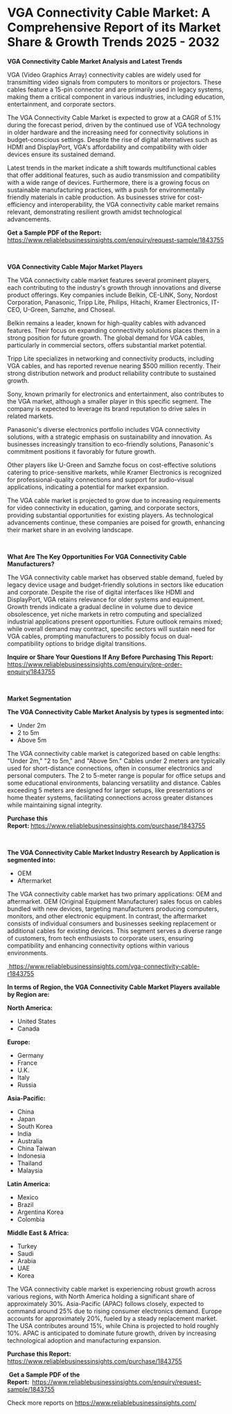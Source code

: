 <p><h1>VGA Connectivity Cable Market: A Comprehensive Report of its Market Share & Growth Trends 2025 - 2032</h1></p><p><strong>VGA Connectivity Cable Market Analysis and Latest Trends</strong></p>
<p><p>VGA (Video Graphics Array) connectivity cables are widely used for transmitting video signals from computers to monitors or projectors. These cables feature a 15-pin connector and are primarily used in legacy systems, making them a critical component in various industries, including education, entertainment, and corporate sectors.</p><p>The VGA Connectivity Cable Market is expected to grow at a CAGR of 5.1% during the forecast period, driven by the continued use of VGA technology in older hardware and the increasing need for connectivity solutions in budget-conscious settings. Despite the rise of digital alternatives such as HDMI and DisplayPort, VGA's affordability and compatibility with older devices ensure its sustained demand.</p><p>Latest trends in the market indicate a shift towards multifunctional cables that offer additional features, such as audio transmission and compatibility with a wide range of devices. Furthermore, there is a growing focus on sustainable manufacturing practices, with a push for environmentally friendly materials in cable production. As businesses strive for cost-efficiency and interoperability, the VGA connectivity cable market remains relevant, demonstrating resilient growth amidst technological advancements.</p></p>
<p><strong>Get a Sample PDF of the Report:&nbsp;</strong> <a href="https://www.reliablebusinessinsights.com/enquiry/request-sample/1843755?utm_campaign=2760&utm_medium=2&utm_source=Github&utm_content=ia&utm_term=06042025&utm_id=vga-connectivity-cable">https://www.reliablebusinessinsights.com/enquiry/request-sample/1843755</a></p>
<p>&nbsp;</p>
<p><strong>VGA Connectivity Cable Major Market Players</strong></p>
<p><p>The VGA connectivity cable market features several prominent players, each contributing to the industry's growth through innovations and diverse product offerings. Key companies include Belkin, CE-LINK, Sony, Nordost Corporation, Panasonic, Tripp Lite, Philips, Hitachi, Kramer Electronics, IT-CEO, U-Green, Samzhe, and Choseal.</p><p>Belkin remains a leader, known for high-quality cables with advanced features. Their focus on expanding connectivity solutions places them in a strong position for future growth. The global demand for VGA cables, particularly in commercial sectors, offers substantial market potential.</p><p>Tripp Lite specializes in networking and connectivity products, including VGA cables, and has reported revenue nearing $500 million recently. Their strong distribution network and product reliability contribute to sustained growth.</p><p>Sony, known primarily for electronics and entertainment, also contributes to the VGA market, although a smaller player in this specific segment. The company is expected to leverage its brand reputation to drive sales in related markets.</p><p>Panasonic's diverse electronics portfolio includes VGA connectivity solutions, with a strategic emphasis on sustainability and innovation. As businesses increasingly transition to eco-friendly solutions, Panasonic's commitment positions it favorably for future growth.</p><p>Other players like U-Green and Samzhe focus on cost-effective solutions catering to price-sensitive markets, while Kramer Electronics is recognized for professional-quality connections and support for audio-visual applications, indicating a potential for market expansion.</p><p>The VGA cable market is projected to grow due to increasing requirements for video connectivity in education, gaming, and corporate sectors, providing substantial opportunities for existing players. As technological advancements continue, these companies are poised for growth, enhancing their market share in an evolving landscape.</p></p>
<p>&nbsp;</p>
<p><strong>What Are The Key Opportunities For VGA Connectivity Cable Manufacturers?</strong></p>
<p><p>The VGA connectivity cable market has observed stable demand, fueled by legacy device usage and budget-friendly solutions in sectors like education and corporate. Despite the rise of digital interfaces like HDMI and DisplayPort, VGA retains relevance for older systems and equipment. Growth trends indicate a gradual decline in volume due to device obsolescence, yet niche markets in retro computing and specialized industrial applications present opportunities. Future outlook remains mixed; while overall demand may contract, specific sectors will sustain need for VGA cables, prompting manufacturers to possibly focus on dual-compatibility options to bridge digital transitions.</p></p>
<p><strong>Inquire or Share Your Questions If Any Before Purchasing This Report:</strong> <a href="https://www.reliablebusinessinsights.com/enquiry/pre-order-enquiry/1843755?utm_campaign=2760&utm_medium=2&utm_source=Github&utm_content=ia&utm_term=06042025&utm_id=vga-connectivity-cable">https://www.reliablebusinessinsights.com/enquiry/pre-order-enquiry/1843755</a></p>
<p>&nbsp;</p>
<p><strong>Market Segmentation</strong></p>
<p><strong>The VGA Connectivity Cable Market Analysis by types is segmented into:</strong></p>
<p><ul><li>Under 2m</li><li>2 to 5m</li><li>Above 5m</li></ul></p>
<p><p>The VGA connectivity cable market is categorized based on cable lengths: "Under 2m," "2 to 5m," and "Above 5m." Cables under 2 meters are typically used for short-distance connections, often in consumer electronics and personal computers. The 2 to 5-meter range is popular for office setups and some educational environments, balancing versatility and distance. Cables exceeding 5 meters are designed for larger setups, like presentations or home theater systems, facilitating connections across greater distances while maintaining signal integrity.</p></p>
<p><strong>Purchase this Report:&nbsp;</strong><a href="https://www.reliablebusinessinsights.com/purchase/1843755?utm_campaign=2760&utm_medium=2&utm_source=Github&utm_content=ia&utm_term=06042025&utm_id=vga-connectivity-cable">https://www.reliablebusinessinsights.com/purchase/1843755</a></p>
<p>&nbsp;</p>
<p><strong>The VGA Connectivity Cable Market Industry Research by Application is segmented into:</strong></p>
<p><ul><li>OEM</li><li>Aftermarket</li></ul></p>
<p><p>The VGA connectivity cable market has two primary applications: OEM and aftermarket. OEM (Original Equipment Manufacturer) sales focus on cables bundled with new devices, targeting manufacturers producing computers, monitors, and other electronic equipment. In contrast, the aftermarket consists of individual consumers and businesses seeking replacement or additional cables for existing devices. This segment serves a diverse range of customers, from tech enthusiasts to corporate users, ensuring compatibility and enhancing connectivity options within various environments.</p></p>
<p><a href="https://www.reliablebusinessinsights.com/vga-connectivity-cable-r1843755?utm_campaign=2760&utm_medium=2&utm_source=Github&utm_content=ia&utm_term=06042025&utm_id=vga-connectivity-cable">&nbsp;https://www.reliablebusinessinsights.com/vga-connectivity-cable-r1843755</a></p>
<p><strong>In terms of Region, the VGA Connectivity Cable Market Players available by Region are:</strong></p>
<p>
    <p> <strong> North America: </strong>
        <ul>
            <li>United States</li>
            <li>Canada</li>
        </ul>
        </p> 
    <p> <strong> Europe: </strong>
        <ul>
            <li>Germany</li>
            <li>France</li>
            <li>U.K.</li>
            <li>Italy</li>
            <li>Russia</li>
        </ul>
        </p> 
    <p> <strong> Asia-Pacific: </strong>
        <ul>
            <li>China</li>
            <li>Japan</li>
            <li>South Korea</li>
            <li>India</li>
            <li>Australia</li>
            <li>China Taiwan</li>
            <li>Indonesia</li>
            <li>Thailand</li>
            <li>Malaysia</li>
        </ul>
        </p> 
    <p> <strong> Latin America: </strong>
        <ul>
            <li>Mexico</li>
            <li>Brazil</li>
            <li>Argentina Korea</li>
            <li>Colombia</li>
        </ul>
        </p> 
    <p> <strong> Middle East & Africa: </strong>
        <ul>
            <li>Turkey</li>
            <li>Saudi</li>
            <li>Arabia</li>
            <li>UAE</li>
            <li>Korea</li>
        </ul>
    </p>
    </p>
<p><p>The VGA connectivity cable market is experiencing robust growth across various regions, with North America holding a significant share of approximately 30%. Asia-Pacific (APAC) follows closely, expected to command around 25% due to rising consumer electronics demand. Europe accounts for approximately 20%, fueled by a steady replacement market. The USA contributes around 15%, while China is projected to hold roughly 10%. APAC is anticipated to dominate future growth, driven by increasing technological adoption and manufacturing expansion.</p></p>
<p><strong>Purchase this Report: </strong><a href="https://www.reliablebusinessinsights.com/purchase/1843755?utm_campaign=2760&utm_medium=2&utm_source=Github&utm_content=ia&utm_term=06042025&utm_id=vga-connectivity-cable">https://www.reliablebusinessinsights.com/purchase/1843755</a></p>
<p>&nbsp;<strong>Get a Sample PDF of the Report:&nbsp;&nbsp;</strong><a href="https://www.reliablebusinessinsights.com/enquiry/request-sample/1843755?utm_campaign=2760&utm_medium=2&utm_source=Github&utm_content=ia&utm_term=06042025&utm_id=vga-connectivity-cable">https://www.reliablebusinessinsights.com/enquiry/request-sample/1843755</a></p>
<p><strong></strong></p>
<p>Check more reports on <a href="https://www.reliablebusinessinsights.com/?utm_campaign=2760&utm_medium=2&utm_source=Github&utm_content=ia&utm_term=06042025&utm_id=vga-connectivity-cable">https://www.reliablebusinessinsights.com/</a></p>